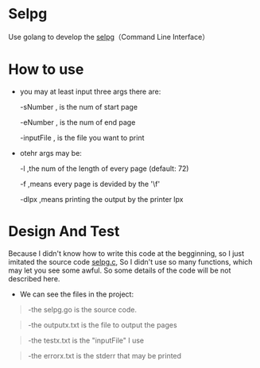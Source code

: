 # Selpg

Use golang to develop the  [selpg](https://www.ibm.com/developerworks/cn/linux/shell/clutil/index.html)（Command Line Interface）

# How to use

  - you may at least input three args there are:
    
    -sNumber , is the num of start page 
    
    -eNumber , is the num of end page 
    
    -inputFile , is the file you want to print
  - otehr args may be:
    
    -l ,the num of the length of every page (default: 72)
    
    -f ,means every page is devided by the '\f'
    
    -dlpx ,means printing the output by the printer lpx
    
# Design And Test
Because I didn't know how to write this code at the begginning, so I just imitated the source code [selpg.c](https://www.ibm.com/developerworks/cn/linux/shell/clutil/selpg.c), So I didn't use so many functions, which may let you see some awful. So some details of the code will be not described here.

- We can see the files in the project: 

> -the selpg.go is the source code.

> -the outputx.txt is the file to output the pages

> -the testx.txt is the "inputFile" I use

> -the errorx.txt is the stderr that may be printed
